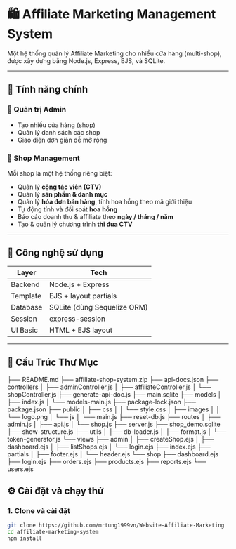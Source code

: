 # 🛍️ Affiliate Marketing Management System

Một hệ thống quản lý Affiliate Marketing cho nhiều cửa hàng (multi-shop), được xây dựng bằng Node.js, Express, EJS, và SQLite.

---

## 🚀 Tính năng chính

### 👤 Quản trị Admin
- Tạo nhiều cửa hàng (shop)
- Quản lý danh sách các shop
- Giao diện đơn giản dễ mở rộng

### 🏪 Shop Management
Mỗi shop là một hệ thống riêng biệt:
- Quản lý **cộng tác viên (CTV)**
- Quản lý **sản phẩm & danh mục**
- Quản lý **hóa đơn bán hàng**, tính hoa hồng theo mã giới thiệu
- Tự động tính và đối soát **hoa hồng**
- Báo cáo doanh thu & affiliate theo **ngày / tháng / năm**
- Tạo & quản lý chương trình **thi đua CTV**

---

## 🧱 Công nghệ sử dụng

| Layer          | Tech                                   |
|----------------|----------------------------------------|
| Backend        | Node.js + Express                      |
| Template       | EJS + layout partials                  |
| Database       | SQLite (dùng Sequelize ORM)            |
| Session        | express-session                        |
| UI Basic       | HTML + EJS layout                      |

---
## 🧱 Cấu Trúc Thư Mục
├── README.md
├── affiliate-shop-system.zip
├── api-docs.json
├── controllers
│   ├── adminController.js
│   ├── affiliateController.js
│   └── shopController.js
├── generate-api-doc.js
├── main.sqlite
├── models
│   ├── index.js
│   └── models-main.js
├── package-lock.json
├── package.json
├── public
│   ├── css
│   │   └── style.css
│   ├── images
│   │   └── logo.png
│   └── js
│       └── main.js
├── reset-db.js
├── routes
│   ├── admin.js
│   ├── api.js
│   └── shop.js
├── server.js
├── shop_demo.sqlite
├── show-structure.js
├── utils
│   ├── db-loader.js
│   ├── format.js
│   └── token-generator.js
└── views
    ├── admin
    │   ├── createShop.ejs
    │   ├── dashboard.ejs
    │   ├── listShops.ejs
    │   └── login.ejs
    ├── index.ejs
    ├── partials
    │   ├── footer.ejs
    │   └── header.ejs
    └── shop
        ├── dashboard.ejs
        ├── login.ejs
        ├── orders.ejs
        ├── products.ejs
        ├── reports.ejs
        └── users.ejs

        
## ⚙️ Cài đặt và chạy thử

### 1. Clone và cài đặt
```bash
git clone https://github.com/mrtung1999vn/Website-Affiliate-Marketing
cd affiliate-marketing-system
npm install

